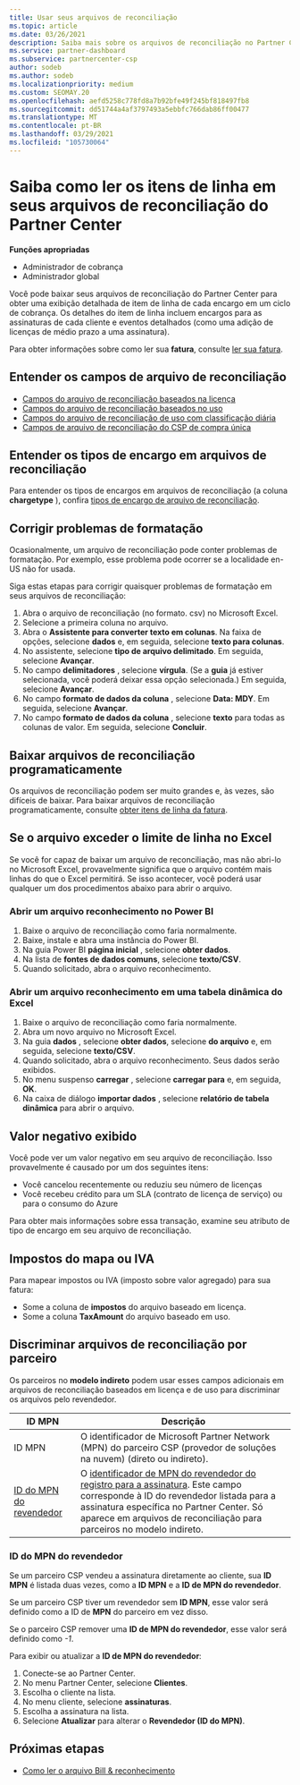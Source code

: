 ```yaml
---
title: Usar seus arquivos de reconciliação
ms.topic: article
ms.date: 03/26/2021
description: Saiba mais sobre os arquivos de reconciliação no Partner Center e como interpretar as exibições detalhadas de item de linha de encargos para um determinado ciclo de cobrança.
ms.service: partner-dashboard
ms.subservice: partnercenter-csp
author: sodeb
ms.author: sodeb
ms.localizationpriority: medium
ms.custom: SEOMAY.20
ms.openlocfilehash: aefd5258c778fd8a7b92bfe49f245bf818497fb8
ms.sourcegitcommit: dd51744a4af3797493a5ebbfc766dab86ff00477
ms.translationtype: MT
ms.contentlocale: pt-BR
ms.lasthandoff: 03/29/2021
ms.locfileid: "105730064"
---
```

# <a name="learn-how-to-read-the-line-items-in-your-partner-center-reconciliation-files"></a>Saiba como ler os itens de linha em seus arquivos de reconciliação do Partner Center

**Funções apropriadas**

- Administrador de cobrança
- Administrador global

Você pode baixar seus arquivos de reconciliação do Partner Center para obter uma exibição detalhada de item de linha de cada encargo em um ciclo de cobrança. Os detalhes do item de linha incluem encargos para as assinaturas de cada cliente e eventos detalhados (como uma adição de licenças de médio prazo a uma assinatura).

Para obter informações sobre como ler sua **fatura**, consulte [ler sua fatura](read-your-bill.md).

## <a name="understand-reconciliation-file-fields"></a>Entender os campos de arquivo de reconciliação

- [Campos do arquivo de reconciliação baseados na licença](license-based-recon-files.md)
- [Campos do arquivo de reconciliação baseados no uso](usage-based-recon-files.md)
- [Campos do arquivo de reconciliação de uso com classificação diária](daily-rated-usage-recon-files.md)
- [Campos de arquivo de reconciliação do CSP de compra única](modern-invoice-reconciliation-file.md)

## <a name="understand-charge-types-in-reconciliation-files"></a>Entender os tipos de encargo em arquivos de reconciliação

Para entender os tipos de encargos em arquivos de reconciliação (a coluna **chargetype** ), confira [tipos de encargo de arquivo de reconciliação](recon-file-charge-types.md).

## <a name="fix-formatting-issues"></a>Corrigir problemas de formatação

Ocasionalmente, um arquivo de reconciliação pode conter problemas de formatação. Por exemplo, esse problema pode ocorrer se a localidade en-US não for usada.

Siga estas etapas para corrigir quaisquer problemas de formatação em seus arquivos de reconciliação:

1. Abra o arquivo de reconciliação (no formato. csv) no Microsoft Excel.
2. Selecione a primeira coluna no arquivo.
3. Abra o **Assistente para converter texto em colunas**. Na faixa de opções, selecione **dados** e, em seguida, selecione **texto para colunas**.
4. No assistente, selecione **tipo de arquivo delimitado**. Em seguida, selecione **Avançar**.
5. No campo **delimitadores** , selecione **vírgula**. (Se a **guia** já estiver selecionada, você poderá deixar essa opção selecionada.) Em seguida, selecione **Avançar**.
6. No campo **formato de dados da coluna** , selecione **Data: MDY**. Em seguida, selecione **Avançar**.
7. No campo **formato de dados da coluna** , selecione **texto** para todas as colunas de valor. Em seguida, selecione **Concluir**.

## <a name="download-reconciliation-files-programmatically"></a>Baixar arquivos de reconciliação programaticamente

Os arquivos de reconciliação podem ser muito grandes e, às vezes, são difíceis de baixar. Para baixar arquivos de reconciliação programaticamente, consulte [obter itens de linha da fatura](/partner-center/develop/get-invoiceline-items).

## <a name="if-your-file-exceeds-the-row-limit-in-excel"></a>Se o arquivo exceder o limite de linha no Excel

Se você for capaz de baixar um arquivo de reconciliação, mas não abri-lo no Microsoft Excel, provavelmente significa que o arquivo contém mais linhas do que o Excel permitirá. Se isso acontecer, você poderá usar qualquer um dos procedimentos abaixo para abrir o arquivo.

### <a name="open-a-recon-file-in-power-bi"></a>Abrir um arquivo reconhecimento no Power BI

1. Baixe o arquivo de reconciliação como faria normalmente.
2. Baixe, instale e abra uma instância do Power BI.
3. Na guia Power BI **página inicial** , selecione **obter dados**.
4. Na lista de **fontes de dados comuns**, selecione **texto/CSV**.
5. Quando solicitado, abra o arquivo reconhecimento.

### <a name="open-a-recon-file-in-an-excel-pivot-table"></a>Abrir um arquivo reconhecimento em uma tabela dinâmica do Excel

1. Baixe o arquivo de reconciliação como faria normalmente.
2. Abra um novo arquivo no Microsoft Excel.
3. Na guia **dados** , selecione **obter dados**, selecione **do arquivo** e, em seguida, selecione **texto/CSV**.
4. Quando solicitado, abra o arquivo reconhecimento. Seus dados serão exibidos.
5. No menu suspenso **carregar** , selecione **carregar para** e, em seguida, **OK**.
6. Na caixa de diálogo **importar dados** , selecione **relatório de tabela dinâmica** para abrir o arquivo.

## <a name="negative-amount-displayed"></a>Valor negativo exibido

Você pode ver um valor negativo em seu arquivo de reconciliação. Isso provavelmente é causado por um dos seguintes itens:

- Você cancelou recentemente ou reduziu seu número de licenças
- Você recebeu crédito para um SLA (contrato de licença de serviço) ou para o consumo do Azure

Para obter mais informações sobre essa transação, examine seu atributo de tipo de encargo em seu arquivo de reconciliação.

## <a name="map-taxes-or-vat"></a>Impostos do mapa ou IVA

Para mapear impostos ou IVA (imposto sobre valor agregado) para sua fatura:

- Some a coluna de **impostos** do arquivo baseado em licença.
- Some a coluna **TaxAmount** do arquivo baseado em uso.

## <a name="itemize-reconciliation-files-by-partner"></a>Discriminar arquivos de reconciliação por parceiro

Os parceiros no **modelo indireto** podem usar esses campos adicionais em arquivos de reconciliação baseados em licença e de uso para discriminar os arquivos pelo revendedor.

| ID MPN | Descrição |
| ------ | ----------- |
| ID MPN | O identificador de Microsoft Partner Network (MPN) do parceiro CSP (provedor de soluções na nuvem) (direto ou indireto). |
| [ID do MPN do revendedor](#reseller-mpn-id) | O [identificador de MPN do revendedor do registro para a assinatura](#reseller-mpn-id). Este campo corresponde à ID do revendedor listada para a assinatura específica no Partner Center. Só aparece em arquivos de reconciliação para parceiros no modelo indireto. |

### <a name="reseller-mpn-id"></a>ID do MPN do revendedor

Se um parceiro CSP vendeu a assinatura diretamente ao cliente, sua **ID MPN** é listada duas vezes, como a **ID MPN** e a **ID de MPN do revendedor**.

Se um parceiro CSP tiver um revendedor sem **ID MPN**, esse valor será definido como a ID de **MPN** do parceiro em vez disso.

Se o parceiro CSP remover uma **ID de MPN do revendedor**, esse valor será definido como *-1*.

Para exibir ou atualizar a **ID de MPN do revendedor**:

1. Conecte-se ao Partner Center.
2. No menu Partner Center, selecione **Clientes**.
3. Escolha o cliente na lista.
4. No menu cliente, selecione **assinaturas**.
5. Escolha a assinatura na lista.
6. Selecione **Atualizar** para alterar o **Revendedor (ID do MPN)**.

## <a name="next-steps"></a>Próximas etapas

- [Como ler o arquivo Bill & reconhecimento](read-your-bill.md) 